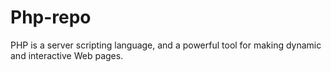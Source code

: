 # Php-repo
PHP is a server scripting language, and a powerful tool for making dynamic and interactive Web pages.
